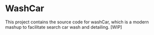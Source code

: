 # WashCar

This project contains the source code for washCar, which is a modern mashup to facilitate search car wash and detailing.
[WIP]
